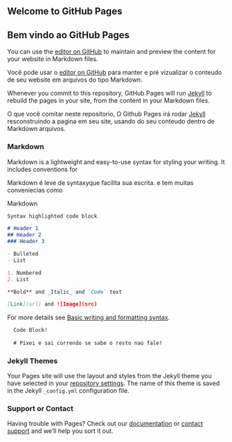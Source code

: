 ## Welcome to GitHub Pages
## Bem vindo ao GitHub Pages

You can use the [editor on GitHub](https://github.com/bobovo/bobovo.github.io/edit/main/README.md) to maintain and preview the content for your website in Markdown files.

Você pode usar o [editor on GitHub](https://github.com/bobovo/bobovo.github.io/edit/main/README.md) para manter e pré vizualizar o conteudo de seu website em arquivos do tipo Markdown.

Whenever you commit to this repository, GitHub Pages will run [Jekyll](https://jekyllrb.com/) to rebuild the pages in your site, from the content in your Markdown files.

O que você comitar neste repositorio, O Github Pages irá rodar [Jekyll](https://jekyllrb.com/) resconstruindo a pagina em seu site, usando do seu conteudo dentro de Markdown arquivos.


### Markdown

Markdown is a lightweight and easy-to-use syntax for styling your writing. It includes conventions for

Markdown é leve de syntaxyque facilita sua escrita. e tem muitas conveniecias como

Markdown

```markdown
Syntax highlighted code block

# Header 1
## Header 2
### Header 3

- Bulleted
- List

1. Numbered
2. List

**Bold** and _Italic_ and `Code` text

[Link](url) and ![Image](src)
```

For more details see [Basic writing and formatting syntax](https://docs.github.com/en/github/writing-on-github/getting-started-with-writing-and-formatting-on-github/basic-writing-and-formatting-syntax).
```markdown
  Code Block!
  
  # Pixei e sai correndo se sabe o resto nao fale!
```

### Jekyll Themes

Your Pages site will use the layout and styles from the Jekyll theme you have selected in your [repository settings](https://github.com/bobovo/bobovo.github.io/settings/pages). The name of this theme is saved in the Jekyll `_config.yml` configuration file.

### Support or Contact

Having trouble with Pages? Check out our [documentation](https://docs.github.com/categories/github-pages-basics/) or [contact support](https://support.github.com/contact) and we’ll help you sort it out.
